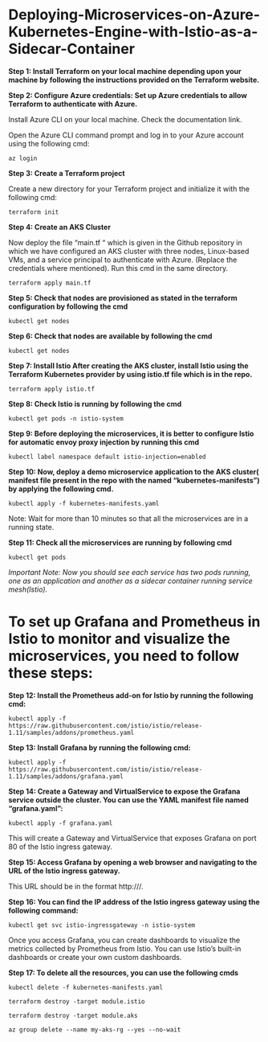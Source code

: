 # Deploying-Microservices-on-Azure-Kubernetes-Engine-with-Istio-as-a-Sidecar-Container
**Step 1: Install Terraform on your local machine depending upon your machine by following the instructions provided on the Terraform website.**

**Step 2: Configure Azure credentials: Set up Azure credentials to allow Terraform to authenticate with Azure.**

Install Azure CLI on your local machine. Check the documentation link.

Open the Azure CLI command prompt and log in to your Azure account using the following cmd:

```
az login
```

**Step 3: Create a Terraform project**

Create a new directory for your Terraform project and initialize it with the following cmd:

```terraform init```

**Step 4: Create an AKS Cluster**

Now deploy the file “main.tf “ which is given in the Github repository in which we have configured an AKS cluster with three nodes, Linux-based VMs, and a service principal to authenticate with Azure. (Replace the credentials where mentioned).
Run this cmd in the same directory.

```terraform apply main.tf```

**Step 5: Check that nodes are provisioned as stated in the terraform configuration by following the cmd**

```kubectl get nodes```

**Step 6: Check that nodes are available by following the cmd**

```kubectl get nodes```

**Step 7: Install Istio After creating the AKS cluster, install Istio using the Terraform Kubernetes provider by using istio.tf file which is in the repo.**

```terraform apply istio.tf```

**Step 8: Check Istio is running by following the cmd**

```kubectl get pods -n istio-system```

**Step 9: Before deploying the microservices, it is better to configure Istio for automatic envoy proxy injection by running this cmd**

```kubectl label namespace default istio-injection=enabled```

**Step 10: Now, deploy a demo microservice application to the AKS cluster( manifest file present in the repo with the named “kubernetes-manifests”) by applying the following cmd.**

```kubectl apply -f kubernetes-manifests.yaml```

Note: Wait for more than 10 minutes so that all the microservices are in a running state.

**Step 11: Check all the microservices are running by following cmd**

```kubectl get pods```

*Important Note: Now you should see each service has two pods running, one as an application and another as a sidecar container running service mesh(Istio).*

# To set up Grafana and Prometheus in Istio to monitor and visualize the microservices, you need to follow these steps:

**Step 12: Install the Prometheus add-on for Istio by running the following cmd:**

```kubectl apply -f https://raw.githubusercontent.com/istio/istio/release-1.11/samples/addons/prometheus.yaml```

**Step 13: Install Grafana by running the following cmd:**

```kubectl apply -f https://raw.githubusercontent.com/istio/istio/release-1.11/samples/addons/grafana.yaml```

**Step 14: Create a Gateway and VirtualService to expose the Grafana service outside the cluster. You can use the YAML manifest file named “grafana.yaml”:**

```kubectl apply -f grafana.yaml```

This will create a Gateway and VirtualService that exposes Grafana on port 80 of the Istio ingress gateway.

**Step 15: Access Grafana by opening a web browser and navigating to the URL of the Istio ingress gateway.**

This URL should be in the format http://<istio-ingress-gateway-ip>/.

**Step 16: You can find the IP address of the Istio ingress gateway using the following command:**

```kubectl get svc istio-ingressgateway -n istio-system```

Once you access Grafana, you can create dashboards to visualize the metrics collected by Prometheus from Istio. You can use Istio’s built-in dashboards or create your own custom dashboards.

**Step 17: To delete all the resources, you can use the following cmds**

```
kubectl delete -f kubernetes-manifests.yaml

terraform destroy -target module.istio

terraform destroy -target module.aks

az group delete --name my-aks-rg --yes --no-wait
```
